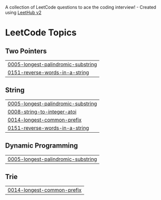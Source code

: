 A collection of LeetCode questions to ace the coding interview! - Created using [LeetHub v2](https://github.com/arunbhardwaj/LeetHub-2.0)
<!---LeetCode Topics Start-->
# LeetCode Topics
## Two Pointers
|  |
| ------- |
| [0005-longest-palindromic-substring](https://github.com/sameer480/String/tree/master/0005-longest-palindromic-substring) |
| [0151-reverse-words-in-a-string](https://github.com/sameer480/String/tree/master/0151-reverse-words-in-a-string) |
## String
|  |
| ------- |
| [0005-longest-palindromic-substring](https://github.com/sameer480/String/tree/master/0005-longest-palindromic-substring) |
| [0008-string-to-integer-atoi](https://github.com/sameer480/String/tree/master/0008-string-to-integer-atoi) |
| [0014-longest-common-prefix](https://github.com/sameer480/String/tree/master/0014-longest-common-prefix) |
| [0151-reverse-words-in-a-string](https://github.com/sameer480/String/tree/master/0151-reverse-words-in-a-string) |
## Dynamic Programming
|  |
| ------- |
| [0005-longest-palindromic-substring](https://github.com/sameer480/String/tree/master/0005-longest-palindromic-substring) |
## Trie
|  |
| ------- |
| [0014-longest-common-prefix](https://github.com/sameer480/String/tree/master/0014-longest-common-prefix) |
<!---LeetCode Topics End-->